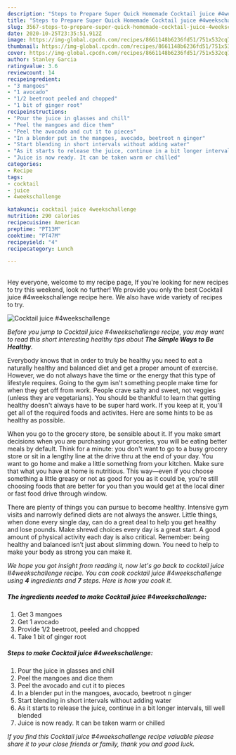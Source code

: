 ```yaml
---
description: "Steps to Prepare Super Quick Homemade Cocktail juice #4weekschallenge"
title: "Steps to Prepare Super Quick Homemade Cocktail juice #4weekschallenge"
slug: 3567-steps-to-prepare-super-quick-homemade-cocktail-juice-4weekschallenge
date: 2020-10-25T23:35:51.912Z
image: https://img-global.cpcdn.com/recipes/8661148b6236fd51/751x532cq70/cocktail-juice-4weekschallenge-recipe-main-photo.jpg
thumbnail: https://img-global.cpcdn.com/recipes/8661148b6236fd51/751x532cq70/cocktail-juice-4weekschallenge-recipe-main-photo.jpg
cover: https://img-global.cpcdn.com/recipes/8661148b6236fd51/751x532cq70/cocktail-juice-4weekschallenge-recipe-main-photo.jpg
author: Stanley Garcia
ratingvalue: 3.6
reviewcount: 14
recipeingredient:
- "3 mangoes"
- "1 avocado"
- "1/2 beetroot peeled and chopped"
- "1 bit of ginger root"
recipeinstructions:
- "Pour the juice in glasses and chill"
- "Peel the mangoes and dice them"
- "Peel the avocado and cut it to pieces"
- "In a blender put in the mangoes, avocado, beetroot n ginger"
- "Start blending in short intervals without adding water"
- "As it starts to release the juice, continue in a bit longer intervals, till well blended"
- "Juice is now ready. It can be taken warm or chilled"
categories:
- Recipe
tags:
- cocktail
- juice
- 4weekschallenge

katakunci: cocktail juice 4weekschallenge 
nutrition: 290 calories
recipecuisine: American
preptime: "PT13M"
cooktime: "PT47M"
recipeyield: "4"
recipecategory: Lunch

---
```

<br>
Hey everyone, welcome to my recipe page, If you're looking for new recipes to try this weekend, look no further! We provide you only the best Cocktail juice #4weekschallenge recipe here. We also have wide variety of recipes to try.
<br>


![Cocktail juice #4weekschallenge](https://img-global.cpcdn.com/recipes/8661148b6236fd51/751x532cq70/cocktail-juice-4weekschallenge-recipe-main-photo.jpg)

<i>Before you jump to Cocktail juice #4weekschallenge recipe, you may want to read this short interesting healthy tips about <strong>The Simple Ways to Be Healthy</strong>.</i>

Everybody knows that in order to truly be healthy you need to eat a naturally healthy and balanced diet and get a proper amount of exercise. However, we do not always have the time or the energy that this type of lifestyle requires. Going to the gym isn't something people make time for when they get off from work. People crave salty and sweet, not veggies (unless they are vegetarians). You should be thankful to learn that getting healthy doesn't always have to be super hard work. If you keep at it, you'll get all of the required foods and activites. Here are some hints to be as healthy as possible.

When you go to the grocery store, be sensible about it. If you make smart decisions when you are purchasing your groceries, you will be eating better meals by default. Think for a minute: you don't want to go to a busy grocery store or sit in a lengthy line at the drive thru at the end of your day. You want to go home and make a little something from your kitchen. Make sure that what you have at home is nutritious. This way—even if you choose something a little greasy or not as good for you as it could be, you’re still choosing foods that are better for you than you would get at the local diner or fast food drive through window.

There are plenty of things you can pursue to become healthy. Intensive gym visits and narrowly defined diets are not always the answer. Little things, when done every single day, can do a great deal to help you get healthy and lose pounds. Make shrewd choices every day is a great start. A good amount of physical activity each day is also critical. Remember: being healthy and balanced isn’t just about slimming down. You need to help to make your body as strong you can make it. 


<i>We hope you got insight from reading it, now let's go back to cocktail juice #4weekschallenge recipe. You can cook cocktail juice #4weekschallenge using <strong>4</strong> ingredients and <strong>7</strong> steps. Here is how you cook it.
</i>

##### The ingredients needed to make Cocktail juice #4weekschallenge:

1. Get 3 mangoes
1. Get 1 avocado
1. Provide 1/2 beetroot, peeled and chopped
1. Take 1 bit of ginger root


##### Steps to make Cocktail juice #4weekschallenge:

1. Pour the juice in glasses and chill
1. Peel the mangoes and dice them
1. Peel the avocado and cut it to pieces
1. In a blender put in the mangoes, avocado, beetroot n ginger
1. Start blending in short intervals without adding water
1. As it starts to release the juice, continue in a bit longer intervals, till well blended
1. Juice is now ready. It can be taken warm or chilled


<i>If you find this Cocktail juice #4weekschallenge recipe valuable please share it to your close friends or family, thank you and good luck.</i>
